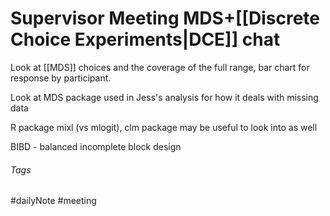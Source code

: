 # Supervisor Meeting MDS+[[Discrete Choice Experiments|DCE]] chat

Look at [[MDS]] choices and the coverage of the full range, bar chart for response by participant.

Look at MDS package used in Jess's analysis for how it deals with missing data

R package mixl (vs mlogit), clm package may be useful to look into as well

BIBD - balanced incomplete block design

###### Tags

#dailyNote #meeting